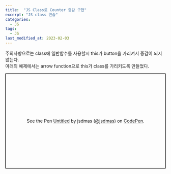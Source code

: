 ```yaml
---
title:  "JS Class로 Counter 증감 구현"
excerpt: "JS class 연습"
categories:
  - JS
tags:
  - JS
last_modified_at: 2023-02-03
---
```


주의사항으로는 class에 일반함수를 사용할시 this가 button을 가리켜서 증감이 되지않는다.  
아래의 예제에서는 arrow function으로 this가 class를 가리키도록 만들었다.  

<p class="codepen" data-height="300" data-default-tab="html,result" data-slug-hash="PoBXLOE" data-user="jsdmas" style="height: 300px; box-sizing: border-box; display: flex; align-items: center; justify-content: center; border: 2px solid; margin: 1em 0; padding: 1em;">
  <span>See the Pen <a href="https://codepen.io/jsdmas/pen/PoBXLOE">
  Untitled</a> by jsdmas (<a href="https://codepen.io/jsdmas">@jsdmas</a>)
  on <a href="https://codepen.io">CodePen</a>.</span>
</p>
<script async src="https://cpwebassets.codepen.io/assets/embed/ei.js"></script>